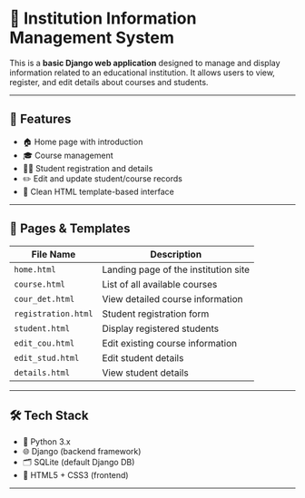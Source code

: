 # 🏫 Institution Information Management System

This is a **basic Django web application** designed to manage and display information related to an educational institution. It allows users to view, register, and edit details about courses and students.

---

## 🌟 Features

- 🏠 Home page with introduction
- 🎓 Course management
- 🧑‍🎓 Student registration and details
- ✏️ Edit and update student/course records
- 📄 Clean HTML template-based interface

---

## 📁 Pages & Templates

| File Name        | Description                          |
|------------------|--------------------------------------|
| `home.html`      | Landing page of the institution site |
| `course.html`    | List of all available courses        |
| `cour_det.html`  | View detailed course information     |
| `registration.html` | Student registration form         |
| `student.html`   | Display registered students          |
| `edit_cou.html`  | Edit existing course information     |
| `edit_stud.html` | Edit student details                 |
| `details.html`   | View student details                 |

---

## 🛠 Tech Stack

- 🐍 Python 3.x
- 🌐 Django (backend framework)
- 🗂 SQLite (default Django DB)
- 💅 HTML5 + CSS3 (frontend)

---

## 
